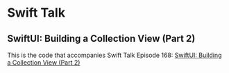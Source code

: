 # Swift Talk
## SwiftUI: Building a Collection View (Part 2)

This is the code that accompanies Swift Talk Episode 168: [SwiftUI: Building a Collection View (Part 2)](https://talk.objc.io/episodes/S01E168-building-a-collection-view-part-2)
